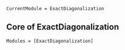 ```@meta
CurrentModule = ExactDiagonalization
```

## Core of ExactDiagonalization

```@autodocs
Modules = [ExactDiagonalization]
```
